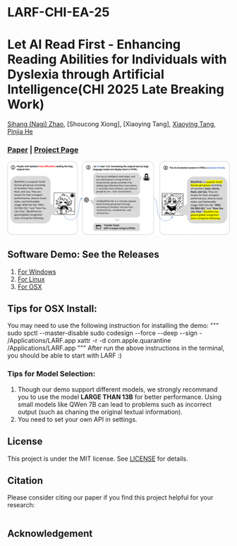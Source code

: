 # LARF-CHI-EA-25
# Let AI Read First - Enhancing Reading Abilities for Individuals with Dyslexia through Artificial Intelligence(CHI 2025 Late Breaking Work)

[Sihang (Nagi) Zhao](https://akutagawa1998.github.io/), [Shoucong Xiong], [Xiaoying Tang], [Xiaoying Tang](https://sse.cuhk.edu.cn/en/faculty/tangxiaoying), [Pinjia He](https://pinjiahe.github.io/)
               
### [Paper]() | [Project Page](https://github.com/LARF2025/LARF-CHI-EA-25/)


![Teaser](figure_1.png)

## Software Demo: See the Releases
1. [For Windows](#Windows)
2. [For Linux](#Linux)
3. [For OSX](#OSX)

## Tips for OSX Install:
You may need to use the following instruction for installing the demo:
"""
sudo spctl --master-disable
sudo codesign --force --deep --sign - /Applications/LARF.app
xattr -r -d com.apple.quarantine /Applications/LARF.app
"""
After run the above instructions in the terminal, you should be able to start with LARF :)


### Tips for Model Selection:
1. Though our demo support different models, we strongly recommand you to use the model **LARGE THAN 13B** for better performance.
  Using small models like QWen 7B can lead to problems such as incorrect output (such as chaning the original textual information).
2. You need to set your own API in settings.

## License <a name="license"></a>

This project is under the MIT license. See [LICENSE](LICENSE) for details.

## Citation <a name="citation"></a>
Please consider citing our paper if you find this project helpful for your research:

```
```



## Acknowledgement <a name="acknowledgement"></a>
